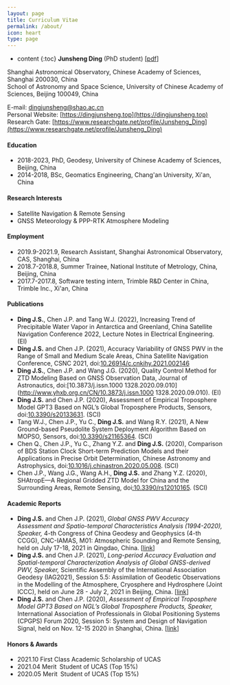 ```yaml
---
layout: page
title: Curriculum Vitae
permalink: /about/
icon: heart
type: page
---
```

* content
{:toc}
**Junsheng Ding** (PhD student) [[pdf](https://github.com/Sardingfish/Sardingfish.github.io/blob/master/page/CV.pdf)]

Shanghai Astronomical Observatory, Chinese Academy of Sciences, Shanghai 200030, China  
School of Astronomy and Space Science, University of Chinese Academy of Sciences, Beijing 100049, China

E-mail: <u>dingjunsheng@shao.ac.cn</u>  
Personal Website: [https://dingjunsheng.top](https://dingjunsheng.top)  
Research Gate: [https://www.researchgate.net/profile/Junsheng_Ding](https://www.researchgate.net/profile/Junsheng_Ding)

#### **Education**
- 2018-2023, PhD, Geodesy, University of Chinese Academy of Sciences, Beijing, China
- 2014-2018, BSc, Geomatics Engineering, Chang'an University, Xi'an, China

#### **Research Interests**
- Satellite Navigation & Remote Sensing
- GNSS Meteorology & PPP-RTK Atmosphere Modeling

#### **Employment**
- 2019.9-2021.9, Research Assistant, Shanghai Astronomical Observatory, CAS, Shanghai, China
- 2018.7-2018.8, Summer Trainee, National Institute of Metrology, China, Beijing, China
- 2017.7-2017.8, Software testing intern, Trimble R&D Center in China, Trimble Inc., Xi'an, China

#### **Publications**
- **Ding J.S.**, Chen J.P. and Tang W.J. (2022), Increasing Trend of Precipitable Water Vapor in Antarctica and Greenland, China Satellite Navigation Conference 2022, Lecture Notes in Electrical Engineering. (EI)
- **Ding J.S.** and Chen J.P. (2021), Accuracy Variability of GNSS PWV in the Range of Small and Medium Scale Areas, China Satellite Navigation Conference, CSNC 2021, doi:[10.26914/c.cnkihy.2021.002146](https://kns.cnki.net/kcms/detail/detail.aspx?dbcode=CPFD&dbname=CPFDTEMP&filename=WXDH202105001003&v=dT%25mmd2Fa%25mmd2F9hFJSEf0ab7zHb6xI4R4joiAEOerCFtZOWXnGwmaTEorOUXeytcIdnrw2Kuh68fC%25mmd2BcNcmc%3d)
- **Ding J.S.**, Chen J.P. and Wang J.G. (2020), Quality Control Method for ZTD Modeling Based on GNSS Observation Data, Journal of Astronautics, doi:[10.3873/j.issn.1000 1328.2020.09.010](http://www.yhxb.org.cn/CN/10.3873/j.issn.1000  1328.2020.09.010). (EI)
- **Ding J.S.** and Chen J.P. (2020), Assessment of Empirical Troposphere Model GPT3 Based on NGL’s Global Troposphere Products, Sensors, doi:[10.3390/s20133631](https://www.mdpi.com/1424-8220/20/13/3631). (SCI)
- Tang W.J., Chen J.P., Yu C., **Ding J.S.** and Wang R.Y. (2021), A New Ground-based Pseudolite System Deployment Algorithm Based on MOPSO, Sensors, doi:[10.3390/s21165364](https://www.mdpi.com/1424-8220/21/16/5364). (SCI)
- Chen Q., Chen J.P., Yu C., Zhang Y.Z. and **Ding J.S.** (2020), Comparison of BDS Station Clock Short-term Prediction Models and their Applications in Precise Orbit Determination, Chinese Astronomy and Astrophysics, doi:[10.1016/j.chinastron.2020.05.008](https://www.sciencedirect.com/science/article/pii/S0275106220300357). (SCI)
- Chen J.P., Wang J.G., Wang A.H., **Ding J.S.** and Zhang Y.Z. (2020), SHAtropE—A Regional Gridded ZTD Model for China and the Surrounding Areas, Remote Sensing, doi[:10.3390/rs12010165](https://www.mdpi.com/2072-4292/12/1/165). (SCI)

#### **Academic Reports**

- **Ding J.S.** and Chen J.P. (2021), *Global GNSS PWV Accuracy Assessment and Spatio-temporal Characteristics Analysis (1994-2020), Speaker,* 4-th  Congress of China Geodesy and Geophysics (4-th CCGG), CNC-IAMAS, M01: Atmospheric Sounding and Remote Sensing, held on July 17-18, 2021 in Qingdao, China. [[link](http://ddl.escience.cn/f/VWbR)]
- **Ding J.S.** and Chen J.P. (2021), *Long-period Accuracy Evaluation and Spatial-temporal Characterization Analysis of Global GNSS-derived PWV, Speaker,* Scientific Assembly of the International Association Geodesy (IAG2021), Session 5.5: Assimilation of Geodetic Observations in the Modelling of the Atmosphere, Cryosphere and Hydrosphere (Joint ICCC),  held on June 28 - July 2, 2021 in Beijing, China. [[link](https://www.iag2021.com/en/web/program/1646)]
- **Ding J.S.** and Chen J.P. (2020), *Assessment of Empirical Troposphere Model GPT3 Based on NGL’s Global Troposphere Products, Speaker,* International Association of Professionals in Global Positioning Systems (CPGPS) Forum 2020, Session 5: System and Design of Navigation Signal, held on Nov. 12-15 2020 in Shanghai, China. [[link](http://202.127.29.4/shao_gnss_ac/cpgps2020/program_online.html)]

#### **Honors & Awards**

- 2021.10 First Class Academic Scholarship of UCAS
- 2021.04 Merit Student of UCAS (Top 15%)
- 2020.05 Merit Student of UCAS (Top 15%)

